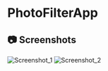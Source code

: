 # PhotoFilterApp
## :camera: Screenshots

![Screenshot_1](https://github.com/karagulov23/PhotoFilterApp/assets/62842649/922052c8-ec22-4021-912f-9c49cb4a5e9b)
![Screenshot_2](https://github.com/karagulov23/PhotoFilterApp/assets/62842649/34054834-ba54-41d0-bb50-2e8875f91f61)
